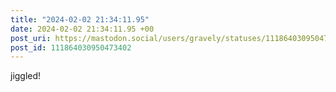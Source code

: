 ```yaml
---
title: "2024-02-02 21:34:11.95"
date: 2024-02-02 21:34:11.95 +00
post_uri: https://mastodon.social/users/gravely/statuses/111864030950473402
post_id: 111864030950473402
---
```

jiggled!


